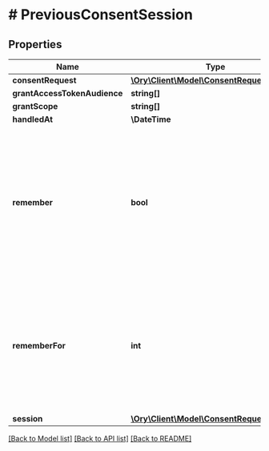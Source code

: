 # # PreviousConsentSession

## Properties

Name | Type | Description | Notes
------------ | ------------- | ------------- | -------------
**consentRequest** | [**\Ory\Client\Model\ConsentRequest**](ConsentRequest.md) |  | [optional]
**grantAccessTokenAudience** | **string[]** |  | [optional]
**grantScope** | **string[]** |  | [optional]
**handledAt** | **\DateTime** |  | [optional]
**remember** | **bool** | Remember, if set to true, tells ORY Hydra to remember this consent authorization and reuse it if the same client asks the same user for the same, or a subset of, scope. | [optional]
**rememberFor** | **int** | RememberFor sets how long the consent authorization should be remembered for in seconds. If set to &#x60;0&#x60;, the authorization will be remembered indefinitely. | [optional]
**session** | [**\Ory\Client\Model\ConsentRequestSession**](ConsentRequestSession.md) |  | [optional]

[[Back to Model list]](../../README.md#models) [[Back to API list]](../../README.md#endpoints) [[Back to README]](../../README.md)

